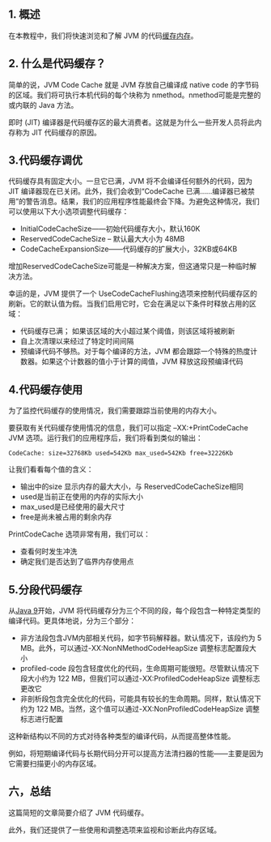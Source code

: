 ## 1. 概述

在本教程中，我们将快速浏览和了解 JVM 的代码[缓存内存](https://www.baeldung.com/cs/cache-memory)。

## 2. 什么是代码缓存？

简单的说，JVM Code Cache 就是 JVM 存放自己编译成 native code 的字节码的区域。我们将可执行本机代码的每个块称为 nmethod。nmethod可能是完整的或内联的 Java 方法。 

即时 (JIT) 编译器是代码缓存区的最大消费者。这就是为什么一些开发人员将此内存称为 JIT 代码缓存的原因。

## 3.代码缓存调优 

代码缓存具有固定大小。一旦它已满，JVM 将不会编译任何额外的代码，因为 JIT 编译器现在已关闭。此外，我们会收到“CodeCache 已满……编译器已被禁用”的警告消息。结果，我们的应用程序性能最终会下降。为避免这种情况，我们可以使用以下大小选项调整代码缓存：

-   InitialCodeCacheSize——初始代码缓存大小，默认160K
-   ReservedCodeCacheSize – 默认最大大小为 48MB
-   CodeCacheExpansionSize——代码缓存的扩展大小，32KB或64KB

增加ReservedCodeCacheSize可能是一种解决方案，但这通常只是一种临时解决方法。

幸运的是，JVM 提供了一个 UseCodeCacheFlushing选项来控制代码缓存区的刷新。它的默认值为假。当我们启用它时，它会在满足以下条件时释放占用的区域：

-   代码缓存已满； 如果该区域的大小超过某个阈值，则该区域将被刷新
-   自上次清理以来经过了特定时间间隔
-   预编译代码不够热。对于每个编译的方法，JVM 都会跟踪一个特殊的热度计数器。如果这个计数器的值小于计算的阈值，JVM 释放这段预编译代码

## 4.代码缓存使用

为了监控代码缓存的使用情况，我们需要跟踪当前使用的内存大小。

要获取有关代码缓存使用情况的信息，我们可以指定 –XX:+PrintCodeCache JVM 选项。运行我们的应用程序后，我们将看到类似的输出：

```plaintext
CodeCache: size=32768Kb used=542Kb max_used=542Kb free=32226Kb

```

让我们看看每个值的含义：

-   输出中的size 显示内存的最大大小，与 ReservedCodeCacheSize相同
-   used是当前正在使用的内存的实际大小
-   max_used是已经使用的最大尺寸
-   free是尚未被占用的剩余内存

PrintCodeCache 选项非常有用，我们可以：

-   查看何时发生冲洗
-   确定我们是否达到了临界内存使用点

## 5.分段代码缓存

从[Java 9](https://openjdk.java.net/jeps/197)开始，JVM 将代码缓存分为三个不同的段，每个段包含一种特定类型的编译代码。更具体地说，分为三个部分：

-   非方法段包含JVM内部相关代码，如字节码解释器。默认情况下，该段约为 5 MB。此外，可以通过-XX:NonNMethodCodeHeapSize 调整标志配置段大小
-   profiled-code 段包含轻度优化的代码，生命周期可能很短。尽管默认情况下段大小约为 122 MB，但我们可以通过-XX:ProfiledCodeHeapSize 调整标志更改它
-   非剖析段包含完全优化的代码，可能具有较长的生命周期。同样，默认情况下约为 122 MB。当然，这个值可以通过-XX:NonProfiledCodeHeapSize 调整标志进行配置

这种新结构以不同的方式对待各种类型的编译代码，从而提高整体性能。

例如，将短期编译代码与长期代码分开可以提高方法清扫器的性能——主要是因为它需要扫描更小的内存区域。

## 六，总结

这篇简短的文章简要介绍了 JVM 代码缓存。

此外，我们还提供了一些使用和调整选项来监视和诊断此内存区域。